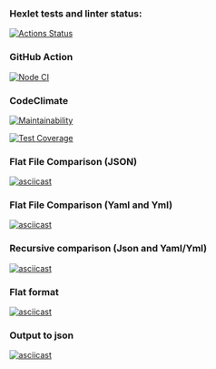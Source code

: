 ### Hexlet tests and linter status:

[![Actions Status](https://github.com/yasminaestel/frontend-project-lvl2/workflows/hexlet-check/badge.svg)](https://github.com/yasminaestel/frontend-project-lvl2/actions)

### GitHub Action

[![Node CI](https://github.com/yasminaestel/frontend-project-lvl2/actions/workflows/nodejs.yml/badge.svg)](https://github.com/yasminaestel/frontend-project-lvl2/actions/workflows/nodejs.yml)

### CodeClimate

[![Maintainability](https://api.codeclimate.com/v1/badges/cb4a44c30847ac5d361c/maintainability)](https://codeclimate.com/github/yasminaestel/frontend-project-lvl2/maintainability)

[![Test Coverage](https://api.codeclimate.com/v1/badges/cb4a44c30847ac5d361c/test_coverage)](https://codeclimate.com/github/yasminaestel/frontend-project-lvl2/test_coverage)

### Flat File Comparison (JSON)

[![asciicast](https://asciinema.org/a/rh4ugtbswXYHcmohNPPp729Oz.svg)](https://asciinema.org/a/rh4ugtbswXYHcmohNPPp729Oz)

### Flat File Comparison (Yaml and Yml)

[![asciicast](https://asciinema.org/a/Ejv9IO8UcMhZPGromphS88Ajo.svg)](https://asciinema.org/a/Ejv9IO8UcMhZPGromphS88Ajo)

### Recursive comparison (Json and Yaml/Yml)
[![asciicast](https://asciinema.org/a/AvcTIcDNMNzU9k6xJHpluR1sT.svg)](https://asciinema.org/a/AvcTIcDNMNzU9k6xJHpluR1sT)

### Flat format
[![asciicast](https://asciinema.org/a/cLjfwrm1zkDjtDqBSmSLM8vNx.svg)](https://asciinema.org/a/cLjfwrm1zkDjtDqBSmSLM8vNx)

### Output to json
[![asciicast](https://asciinema.org/a/pxV1DeTZ7BDJTil9IwjLtKoac.svg)](https://asciinema.org/a/pxV1DeTZ7BDJTil9IwjLtKoac)